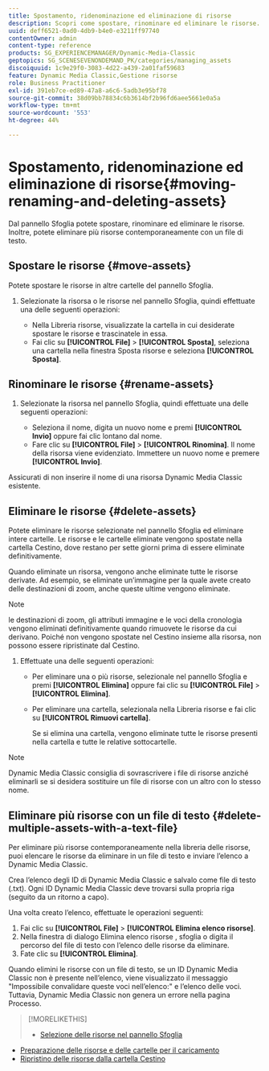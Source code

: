 ```yaml
---
title: Spostamento, ridenominazione ed eliminazione di risorse
description: Scopri come spostare, rinominare ed eliminare le risorse.
uuid: deff6521-0ad0-4db9-b4e0-e3211ff97740
contentOwner: admin
content-type: reference
products: SG_EXPERIENCEMANAGER/Dynamic-Media-Classic
geptopics: SG_SCENESEVENONDEMAND_PK/categories/managing_assets
discoiquuid: 1c9e29f0-3083-4d22-a439-2a01faf59683
feature: Dynamic Media Classic,Gestione risorse
role: Business Practitioner
exl-id: 391eb7ce-ed89-47a8-a6c6-5adb3e95bf78
source-git-commit: 38d09bb78834c6b3614bf2b96fd6aee5661e0a5a
workflow-type: tm+mt
source-wordcount: '553'
ht-degree: 44%

---
```


# Spostamento, ridenominazione ed eliminazione di risorse{#moving-renaming-and-deleting-assets}

Dal pannello Sfoglia potete spostare, rinominare ed eliminare le risorse. Inoltre, potete eliminare più risorse contemporaneamente con un file di testo.

## Spostare le risorse {#move-assets}

Potete spostare le risorse in altre cartelle del pannello Sfoglia.

1. Selezionate la risorsa o le risorse nel pannello Sfoglia, quindi effettuate una delle seguenti operazioni:

   * Nella Libreria risorse, visualizzate la cartella in cui desiderate spostare le risorse e trascinatele in essa.
   * Fai clic su **[!UICONTROL File]** > **[!UICONTROL Sposta]**, seleziona una cartella nella finestra Sposta risorse e seleziona **[!UICONTROL Sposta]**.

## Rinominare le risorse {#rename-assets}

1. Selezionate la risorsa nel pannello Sfoglia, quindi effettuate una delle seguenti operazioni:

   * Seleziona il nome, digita un nuovo nome e premi **[!UICONTROL Invio]** oppure fai clic lontano dal nome.
   * Fare clic su **[!UICONTROL File]** > **[!UICONTROL Rinomina]**. Il nome della risorsa viene evidenziato. Immettere un nuovo nome e premere **[!UICONTROL Invio]**.

Assicurati di non inserire il nome di una risorsa Dynamic Media Classic esistente.

## Eliminare le risorse {#delete-assets}

Potete eliminare le risorse selezionate nel pannello Sfoglia ed eliminare intere cartelle. Le risorse e le cartelle eliminate vengono spostate nella cartella Cestino, dove restano per sette giorni prima di essere eliminate definitivamente. 

Quando eliminate un risorsa, vengono anche eliminate tutte le risorse derivate. Ad esempio, se eliminate un’immagine per la quale avete creato delle destinazioni di zoom, anche queste ultime vengono eliminate.

>[!NOTE]
>
>le destinazioni di zoom, gli attributi immagine e le voci della cronologia vengono eliminati definitivamente quando rimuovete le risorse da cui derivano. Poiché non vengono spostate nel Cestino insieme alla risorsa, non possono essere ripristinate dal Cestino.

1. Effettuate una delle seguenti operazioni:

   * Per eliminare una o più risorse, selezionale nel pannello Sfoglia e premi **[!UICONTROL Elimina]** oppure fai clic su **[!UICONTROL File]** > **[!UICONTROL Elimina]**.
   * Per eliminare una cartella, selezionala nella Libreria risorse e fai clic su **[!UICONTROL Rimuovi cartella]**.

      Se si elimina una cartella, vengono eliminate tutte le risorse presenti nella cartella e tutte le relative sottocartelle.

>[!NOTE]
>
>Dynamic Media Classic consiglia di sovrascrivere i file di risorse anziché eliminarli se si desidera sostituire un file di risorse con un altro con lo stesso nome.

## Eliminare più risorse con un file di testo {#delete-multiple-assets-with-a-text-file}

Per eliminare più risorse contemporaneamente nella libreria delle risorse, puoi elencare le risorse da eliminare in un file di testo e inviare l’elenco a Dynamic Media Classic.

Crea l’elenco degli ID di Dynamic Media Classic e salvalo come file di testo (.txt). Ogni ID Dynamic Media Classic deve trovarsi sulla propria riga (seguito da un ritorno a capo).

Una volta creato l’elenco, effettuate le operazioni seguenti:

1. Fai clic su **[!UICONTROL File]** > **[!UICONTROL Elimina elenco risorse]**.
1. Nella finestra di dialogo Elimina elenco risorse , sfoglia o digita il percorso del file di testo con l’elenco delle risorse da eliminare.
1. Fate clic su **[!UICONTROL Elimina]**.

Quando elimini le risorse con un file di testo, se un ID Dynamic Media Classic non è presente nell’elenco, viene visualizzato il messaggio &quot;Impossibile convalidare queste voci nell’elenco:&quot; e l’elenco delle voci. Tuttavia, Dynamic Media Classic non genera un errore nella pagina Processo.

>[!MORELIKETHIS]
>
>* [Selezione delle risorse nel pannello Sfoglia](selecting-assets-browse-panel.md#selecting_assets_in_the_browse_panel)
* [Preparazione delle risorse e delle cartelle per il caricamento](uploading-files.md#preparing_your_assets_and_folders_for_uploading)
* [Ripristino delle risorse dalla cartella Cestino](trash-folder.md#restoring_assets_from_the_trash_folder)

